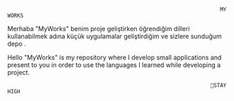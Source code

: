                                                                        MY WORKS
                                                                       
                                                                       
                                                                       
Merhaba "MyWorks" benim proje geliştirken öğrendiğim dilleri kullanabilmek adına küçük uygulamalar geliştirdiğim ve sizlere sunduğum depo .



Hello "MyWorks" is my repository where I develop small applications and present to you in order to use the languages I learned while developing a project.


                                                                    💊STAY HIGH
